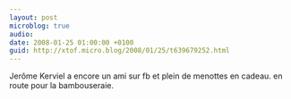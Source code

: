 ```yaml
---
layout: post
microblog: true
audio: 
date: 2008-01-25 01:00:00 +0100
guid: http://xtof.micro.blog/2008/01/25/t639679252.html
---
```

Jerôme Kerviel a encore un ami sur fb et plein de menottes en cadeau. en route pour la bambouseraie.
